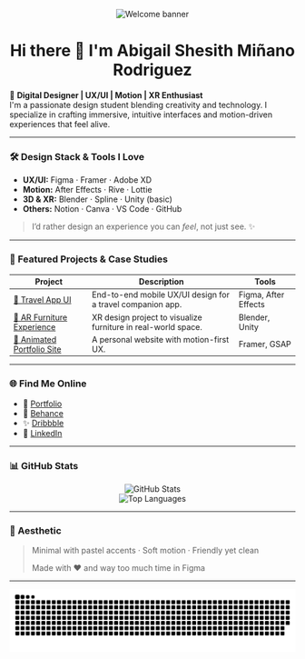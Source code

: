 
<!-- Banner personalizado (puedes cambiar la URL por tu propio diseño) -->
<p align="center">
  <img src="https://yourdomain.com/banner.gif" alt="Welcome banner" />
</p>

<h1 align="center">Hi there 👋 I'm Abigail Shesith Miñano Rodriguez</h1>

🎨 **Digital Designer | UX/UI | Motion | XR Enthusiast**  
I'm a passionate design student blending creativity and technology. I specialize in crafting immersive, intuitive interfaces and motion-driven experiences that feel alive.  

---

### 🛠️ Design Stack & Tools I Love  
- **UX/UI:** Figma · Framer · Adobe XD  
- **Motion:** After Effects · Rive · Lottie  
- **3D & XR:** Blender · Spline · Unity (basic)  
- **Others:** Notion · Canva · VS Code · GitHub

> I’d rather design an experience you can *feel*, not just see. ✨

---

### 📂 Featured Projects & Case Studies

| Project | Description | Tools |
|--------|-------------|-------|
| [🔗 Travel App UI](https://yourlink.com) | End-to-end mobile UX/UI design for a travel companion app. | Figma, After Effects |
| [🔗 AR Furniture Experience](https://yourlink.com) | XR design project to visualize furniture in real-world space. | Blender, Unity |
| [🔗 Animated Portfolio Site](https://yourlink.com) | A personal website with motion-first UX. | Framer, GSAP |

---

### 🌐 Find Me Online

- 🔗 [Portfolio](https://yourportfolio.com)  
- 🎨 [Behance](https://behance.net/yourname)  
- ✨ [Dribbble](https://dribbble.com/yourname)  
- 💼 [LinkedIn](https://linkedin.com/in/yourname)

---

### 📊 GitHub Stats

<p align="center">
  <img src="https://github-readme-stats.vercel.app/api?username=yourgithubusername&show_icons=true&theme=radical" alt="GitHub Stats" />
  <br />
  <img src="https://github-readme-stats.vercel.app/api/top-langs/?username=yourgithubusername&layout=compact&theme=radical" alt="Top Languages" />
</p>

---

### 🌸 Aesthetic

> Minimal with pastel accents · Soft motion · Friendly yet clean  
>  
> Made with ❤️ and way too much time in Figma

---

<!-- Optional flair at the bottom -->
![Snake animation](https://github.com/luisadriannu/snake/blob/main/snake.svg)

